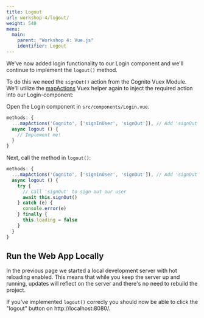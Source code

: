 ```yaml
---
title: Logout
url: workshop-4/logout/
weight: 540
menu:
  main:
    parent: "Workshop 4: Vue.js"
    identifier: Logout
---
```


We've now added login functionality to our Login component and we'll continue to implement the `logout()` method.

To do this we need the `signOut()` action from the Cognito Vuex Module. We'll utilize the [mapActions](https://vuex.vuejs.org/api/#mapactions) Vuex helper again to inject the required action into our Login-component:

Open the Login component in `src/components/Login.vue`.

```javascript
methods: {
  ...mapActions('Cognito', ['signInUser', 'signOut']), // Add 'signOut' from Cognito module into our component
  async logout () {
    // Implement me!
  }
}
```

Next, call the method in `logout()`:

```javascript
methods: {
  ...mapActions('Cognito', ['signInUser', 'signOut']), // Add 'signOut' from Cognito module into our component
  async logout () {
    try {
      // Call 'signOut' to sign out our user
      await this.signOut()
    } catch (e) {
      console.error(e)
    } finally {
      this.loading = false
    }
  }
}
```

## Run the Web App Locally

In the previous page we started a local development server with hot reloading enabled. This means that while you keep the server up and running, updates will reflect on the server and there's no need to rebuild the project.

If you've implemented `logout()` correcly you should now be able to click the "logout" button on http://localhost:8080/.
